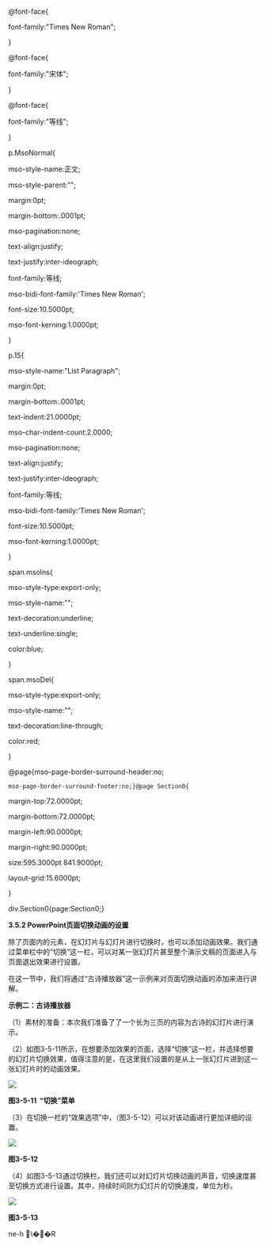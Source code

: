   
@font-face{  
font-family:"Times New Roman";  
}  
  
@font-face{  
font-family:"宋体";  
}  
  
@font-face{  
font-family:"等线";  
}  
  
p.MsoNormal{  
mso-style-name:正文;  
mso-style-parent:"";  
margin:0pt;  
margin-bottom:.0001pt;  
mso-pagination:none;  
text-align:justify;  
text-justify:inter-ideograph;  
font-family:等线;  
mso-bidi-font-family:'Times New Roman';  
font-size:10.5000pt;  
mso-font-kerning:1.0000pt;  
}  
  
p.15{  
mso-style-name:"List Paragraph";  
margin:0pt;  
margin-bottom:.0001pt;  
text-indent:21.0000pt;  
mso-char-indent-count:2.0000;  
mso-pagination:none;  
text-align:justify;  
text-justify:inter-ideograph;  
font-family:等线;  
mso-bidi-font-family:'Times New Roman';  
font-size:10.5000pt;  
mso-font-kerning:1.0000pt;  
}  
  
span.msoIns{  
mso-style-type:export-only;  
mso-style-name:"";  
text-decoration:underline;  
text-underline:single;  
color:blue;  
}  
  
span.msoDel{  
mso-style-type:export-only;  
mso-style-name:"";  
text-decoration:line-through;  
color:red;  
}  
@page{mso-page-border-surround-header:no;  
	mso-page-border-surround-footer:no;}@page Section0{  
margin-top:72.0000pt;  
margin-bottom:72.0000pt;  
margin-left:90.0000pt;  
margin-right:90.0000pt;  
size:595.3000pt 841.9000pt;  
layout-grid:15.6000pt;  
}  
div.Section0{page:Section0;}

**3.5.2 PowerPoint页面切换动画的设置**

除了页面内的元素，在幻灯片与幻灯片进行切换时，也可以添加动画效果。我们通过菜单栏中的“切换”这一栏，可以对某一张幻灯片甚至整个演示文稿的页面进入与页面退出效果进行设置。

在这一节中，我们将通过“古诗播放器”这一示例来对页面切换动画的添加来进行讲解。

**示例二：古诗播放器**

（1）素材的准备：本次我们准备了了一个长为三页的内容为古诗的幻灯片进行演示。

（2）如图3-5-11所示，在想要添加效果的页面，选择“切换”这一栏，并选择想要的幻灯片切换效果，值得注意的是，在这里我们设置的是从上一张幻灯片进到这一张幻灯片时的动画效果。

![](file:///C:\Users\netedi21\AppData\Local\Temp\ksohtml\wpsD4C4.tmp.jpg)

**图3-5-11  “切换”菜单**



（3）在切换一栏的“效果选项”中，（图3-5-12）可以对该动画进行更加详细的设置。

![](file:///C:\Users\netedi21\AppData\Local\Temp\ksohtml\wpsD4D4.tmp.jpg)

**图3-5-12**



（4）如图3-5-13通过切换栏，我们还可以对幻灯片切换动画的声音，切换速度甚至切换方式进行设置。其中，持续时间则为幻灯片的切换速度，单位为秒。

![](file:///C:\Users\netedi21\AppData\Local\Temp\ksohtml\wpsD4E5.tmp.jpg)

**图3-5-13**

ne-h \��R

